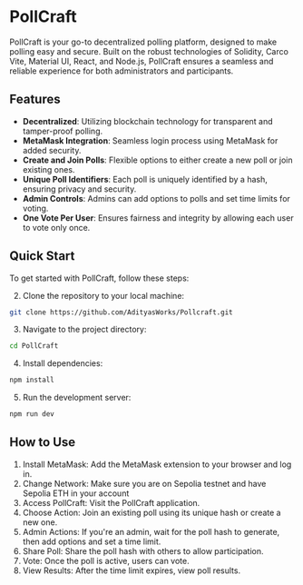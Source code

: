 # PollCraft

PollCraft is your go-to decentralized polling platform, designed to make polling easy and secure. Built on the robust technologies of Solidity, Carco Vite, Material UI, React, and Node.js, PollCraft ensures a seamless and reliable experience for both administrators and participants.

## Features

- **Decentralized**: Utilizing blockchain technology for transparent and tamper-proof polling.
- **MetaMask Integration**: Seamless login process using MetaMask for added security.
- **Create and Join Polls**: Flexible options to either create a new poll or join existing ones.
- **Unique Poll Identifiers**: Each poll is uniquely identified by a hash, ensuring privacy and security.
- **Admin Controls**: Admins can add options to polls and set time limits for voting.
- **One Vote Per User**: Ensures fairness and integrity by allowing each user to vote only once.

## Quick Start

To get started with PollCraft, follow these steps:

2. Clone the repository to your local machine:

```bash
git clone https://github.com/AdityasWorks/Pollcraft.git
```
3. Navigate to the project directory:
```bash
cd PollCraft
```
4. Install dependencies:
```bash
npm install
```
5. Run the development server:
```bash
npm run dev
```
## How to Use

1. Install MetaMask: Add the MetaMask extension to your browser and log in.
2. Change Network: Make sure you are on Sepolia testnet and have Sepolia ETH in your account
3. Access PollCraft: Visit the PollCraft application.
4. Choose Action: Join an existing poll using its unique hash or create a new one.
5. Admin Actions: If you're an admin, wait for the poll hash to generate, then add options and set a time limit.
6. Share Poll: Share the poll hash with others to allow participation.
7. Vote: Once the poll is active, users can vote.
8. View Results: After the time limit expires, view poll results.

